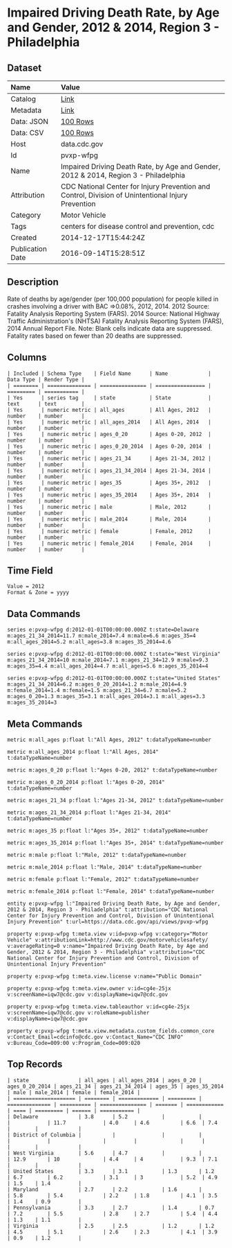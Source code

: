 # Impaired Driving Death Rate, by Age and Gender, 2012 & 2014, Region 3 - Philadelphia

## Dataset

| Name | Value |
| :--- | :---- |
| Catalog | [Link](https://catalog.data.gov/dataset/impaired-driving-death-rate-by-age-and-gender-2012-region-3-philadelphia-42bcb) |
| Metadata | [Link](https://data.cdc.gov/api/views/pvxp-wfpg) |
| Data: JSON | [100 Rows](https://data.cdc.gov/api/views/pvxp-wfpg/rows.json?max_rows=100) |
| Data: CSV | [100 Rows](https://data.cdc.gov/api/views/pvxp-wfpg/rows.csv?max_rows=100) |
| Host | data.cdc.gov |
| Id | pvxp-wfpg |
| Name | Impaired Driving Death Rate, by Age and Gender, 2012 & 2014, Region 3 - Philadelphia |
| Attribution | CDC National Center for Injury Prevention and Control, Division of Unintentional Injury Prevention |
| Category | Motor Vehicle |
| Tags | centers for disease control and prevention, cdc |
| Created | 2014-12-17T15:44:24Z |
| Publication Date | 2016-09-14T15:28:51Z |

## Description

Rate of deaths by age/gender (per 100,000 population) for people killed in crashes involving a driver with BAC =>0.08%, 2012, 2014. 2012 Source: Fatality Analysis Reporting System (FARS). 2014 Source: National Highway Traffic Administration's (NHTSA) Fatality Analysis Reporting System (FARS), 2014 Annual Report File. Note: Blank cells indicate data are suppressed. Fatality rates based on fewer than 20 deaths are suppressed.

## Columns

```ls
| Included | Schema Type    | Field Name      | Name             | Data Type | Render Type |
| ======== | ============== | =============== | ================ | ========= | =========== |
| Yes      | series tag     | state           | State            | text      | text        |
| Yes      | numeric metric | all_ages        | All Ages, 2012   | number    | number      |
| Yes      | numeric metric | all_ages_2014   | All Ages, 2014   | number    | number      |
| Yes      | numeric metric | ages_0_20       | Ages 0-20, 2012  | number    | number      |
| Yes      | numeric metric | ages_0_20_2014  | Ages 0-20, 2014  | number    | number      |
| Yes      | numeric metric | ages_21_34      | Ages 21-34, 2012 | number    | number      |
| Yes      | numeric metric | ages_21_34_2014 | Ages 21-34, 2014 | number    | number      |
| Yes      | numeric metric | ages_35         | Ages 35+, 2012   | number    | number      |
| Yes      | numeric metric | ages_35_2014    | Ages 35+, 2014   | number    | number      |
| Yes      | numeric metric | male            | Male, 2012       | number    | number      |
| Yes      | numeric metric | male_2014       | Male, 2014       | number    | number      |
| Yes      | numeric metric | female          | Female, 2012     | number    | number      |
| Yes      | numeric metric | female_2014     | Female, 2014     | number    | number      |
```

## Time Field

```ls
Value = 2012
Format & Zone = yyyy
```

## Data Commands

```ls
series e:pvxp-wfpg d:2012-01-01T00:00:00.000Z t:state=Delaware m:ages_21_34_2014=11.7 m:male_2014=7.4 m:male=6.6 m:ages_35=4 m:all_ages_2014=5.2 m:all_ages=3.8 m:ages_35_2014=4.6

series e:pvxp-wfpg d:2012-01-01T00:00:00.000Z t:state="West Virginia" m:ages_21_34_2014=10 m:male_2014=7.1 m:ages_21_34=12.9 m:male=9.3 m:ages_35=4.4 m:all_ages_2014=4.7 m:all_ages=5.6 m:ages_35_2014=4

series e:pvxp-wfpg d:2012-01-01T00:00:00.000Z t:state="United States" m:ages_21_34_2014=6.2 m:ages_0_20_2014=1.2 m:male_2014=4.9 m:female_2014=1.4 m:female=1.5 m:ages_21_34=6.7 m:male=5.2 m:ages_0_20=1.3 m:ages_35=3.1 m:all_ages_2014=3.1 m:all_ages=3.3 m:ages_35_2014=3
```

## Meta Commands

```ls
metric m:all_ages p:float l:"All Ages, 2012" t:dataTypeName=number

metric m:all_ages_2014 p:float l:"All Ages, 2014" t:dataTypeName=number

metric m:ages_0_20 p:float l:"Ages 0-20, 2012" t:dataTypeName=number

metric m:ages_0_20_2014 p:float l:"Ages 0-20, 2014" t:dataTypeName=number

metric m:ages_21_34 p:float l:"Ages 21-34, 2012" t:dataTypeName=number

metric m:ages_21_34_2014 p:float l:"Ages 21-34, 2014" t:dataTypeName=number

metric m:ages_35 p:float l:"Ages 35+, 2012" t:dataTypeName=number

metric m:ages_35_2014 p:float l:"Ages 35+, 2014" t:dataTypeName=number

metric m:male p:float l:"Male, 2012" t:dataTypeName=number

metric m:male_2014 p:float l:"Male, 2014" t:dataTypeName=number

metric m:female p:float l:"Female, 2012" t:dataTypeName=number

metric m:female_2014 p:float l:"Female, 2014" t:dataTypeName=number

entity e:pvxp-wfpg l:"Impaired Driving Death Rate, by Age and Gender, 2012 & 2014, Region 3 - Philadelphia" t:attribution="CDC National Center for Injury Prevention and Control, Division of Unintentional Injury Prevention" t:url=https://data.cdc.gov/api/views/pvxp-wfpg

property e:pvxp-wfpg t:meta.view v:id=pvxp-wfpg v:category="Motor Vehicle" v:attributionLink=http://www.cdc.gov/motorvehiclesafety/ v:averageRating=0 v:name="Impaired Driving Death Rate, by Age and Gender, 2012 & 2014, Region 3 - Philadelphia" v:attribution="CDC National Center for Injury Prevention and Control, Division of Unintentional Injury Prevention"

property e:pvxp-wfpg t:meta.view.license v:name="Public Domain"

property e:pvxp-wfpg t:meta.view.owner v:id=cg4e-25jx v:screenName=iqw7@cdc.gov v:displayName=iqw7@cdc.gov

property e:pvxp-wfpg t:meta.view.tableauthor v:id=cg4e-25jx v:screenName=iqw7@cdc.gov v:roleName=publisher v:displayName=iqw7@cdc.gov

property e:pvxp-wfpg t:meta.view.metadata.custom_fields.common_core v:Contact_Email=cdcinfo@cdc.gov v:Contact_Name="CDC INFO" v:Bureau_Code=009:00 v:Program_Code=009:020
```

## Top Records

```ls
| state                | all_ages | all_ages_2014 | ages_0_20 | ages_0_20_2014 | ages_21_34 | ages_21_34_2014 | ages_35 | ages_35_2014 | male | male_2014 | female | female_2014 | 
| ==================== | ======== | ============= | ========= | ============== | ========== | =============== | ======= | ============ | ==== | ========= | ====== | =========== | 
| Delaware             | 3.8      | 5.2           |           |                |            | 11.7            | 4.0     | 4.6          | 6.6  | 7.4       |        |             | 
| District of Columbia |          |               |           |                |            |                 |         |              |      |           |        |             | 
| West Virginia        | 5.6      | 4.7           |           |                | 12.9       | 10              | 4.4     | 4            | 9.3  | 7.1       |        |             | 
| United States        | 3.3      | 3.1           | 1.3       | 1.2            | 6.7        | 6.2             | 3.1     | 3            | 5.2  | 4.9       | 1.5    | 1.4         | 
| Maryland             | 2.7      | 2.2           | 1.6       |                | 5.8        | 5.4             | 2.2     | 1.8          | 4.1  | 3.5       | 1.4    | 0.9         | 
| Pennsylvania         | 3.3      | 2.7           | 1.4       | 0.7            | 7.2        | 5.5             | 2.8     | 2.7          | 5.4  | 4.4       | 1.3    | 1.1         | 
| Virginia             | 2.5      | 2.5           | 1.2       | 1.2            | 4.5        | 5.1             | 2.6     | 2.3          | 4.1  | 3.9       | 0.9    | 1.2         | 
```